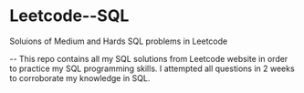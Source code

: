 # Leetcode--SQL
Soluions of Medium and Hards SQL problems in Leetcode

-- This repo contains all my SQL solutions from Leetcode website in order to practice my SQL programming skills. I attempted all questions in 2 weeks to corroborate my knowledge in SQL.
